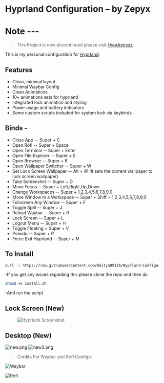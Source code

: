 # Hyprland Configuration – by **Zepyx**

# Note --- 
> This Project is now discontinued please visit [HyprAstryxz](https://github.com/Aditya8912S/HyprAstryxz)

This is my personal configuration for [Hyprland](hyprland.org).

## Features

- Clean, minimal layout
- Minimal Waybar Config
- Clean Animations
- 10+ animations sets for hyprland
- Integrated lock animation and styling
- Power usage and battery indicators
- Some custom scripts included for system lock via keybinds

## Binds -
- Close App -- Super + C
- Open Rofi -- Super + Space
- Open Terminal -- Super + Enter
- Open File Explorer -- Super + E
- Open Browser -- Super + B
- Open Wallpaper Switcher -- Super + W
- Set Lock Screen Wallpaper -- Alt + W  (It sets the current wallpaper to lock screen wallpaper)
- Take Screenshot -- Super + D
- Move Focus -- Super + Left,Right,Up,Down
- Change Workspaces -- Super + 1,2,3,4,5,6,7,8,9,0
- Move Window to a Workspace -- Super + Shift + 1,2,3,4,5,6,7,8,9,0
- Fullscreen Any Window -- Super + F
- Toggle Split -- Super + J
- Reload Waybar -- Super + R
- Lock Screen -- Super + L
- Logout Menu -- Super + H
- Toggle Floating + Super + V
- Pseudo -- Super + P
- Force Exit Hyprland -- Super + M

## To Install 
```bash 
curl -s https://raw.githubusercontent.com/Aditya8912S/Hyprland-Configuration/main/install.sh | bash
```
-If you get any issues regarding this please clone the repo and then do 
```bash
chmod +x install.sh
```
-And run the script


## Lock Screen (New)

> ![Hyprlock Screenshot](./previews/new_hyprlock.png)

## Desktop (New)

![new.png](previews/new.png)
![new2.png](previews/new2.png)


>Credits For Waybar and Rofi Configs:
>
>
![Waybar](https://github.com/linuxmobile/hyprland-dots)
>
>
![Rofi](https://github.com/newmanls/rofi-themes-collection)
